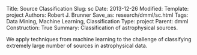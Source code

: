 Title: Source Classification
Slug: sc
Date: 2013-12-26
Modified: 
Template: project
Authors: Robert J. Brunner
Save_as: research/dmml/sc.html
Tags: Data Mining, Machine Learning, Classification
Type: project
Parent: dmml
Construction: True
Summary: Classification of astrophysical sources.

We apply techniques from machine learning to the challenge of
classifying extremely large number of sources in astrophysical data.
